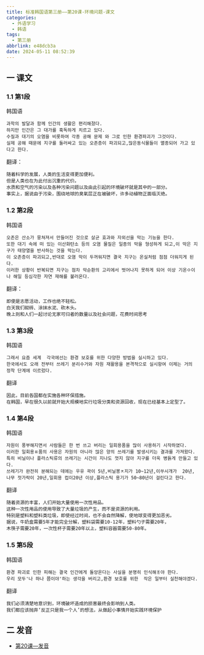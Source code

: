 ```yaml
---
title: 标准韩国语第三册——第20课-环境问题-课文
categories:
  - 外语学习
  - 韩语
tags:
  - 第三册
abbrlink: e48dcb3a
date: 2024-05-11 08:52:39
---
```

## 一 课文

### 1.1 第1段

韩国语

```
과학의 발달과 함께 인간의 생활은 편리해졌다.
하지만 인간은 그 대가를 혹독하게 치르고 있다.
수질과 대기의 오염을 비롯하여 각종 공해 문제 와 그로 인한 환경파괴가 그것이다.
실제 공해 때문에 지구를 둘러싸고 있는 오존층이 파괴되고,많은동식물들이 멸종되어 가고 있다고 한다.
```

<!--more-->

翻译：

```
随着科学的发展，人类的生活变得更加便利。
但是人类也在为此付出沉重的代价。
水质和空气的污染以及各种污染问题以及由此引起的环境破坏就是其中的一部分。
事实上，据说由于污染，围绕地球的臭氧层正在被破坏，许多动植物正面临灭绝。
```

### 1.2 第2段

韩国语

```
오존은 산소가 뭉쳐져서 만들어진 것으로 살균 효과와 자외선을 막는 기능을 한다.
또한 대기 속에 떠 있는 이산화탄소 등의 오염 물질은 일종의 막을 형성하게 되고,이 막은 지구가 태양열을 반사하는 것을 막는다.
이 오존층이 파괴되고,반대로 오염 막이 두꺼워지면 결국 지구는 온실처럼 점점 더워지게 된다.
이러한 상황이 반복되면 지구는 점차 악순환의 고리에서 벗어나지 못하게 되어 이상 기온ㅇ이나 해일 등심각한 자연 재해를 불러온다.
```

翻译：

```
即使是志愿活动，工作也绝不轻松。
白天我们砌砖、涂抹水泥、砍木头。
晚上则和人们一起讨论无家可归者的数量以及社会问题，花费时间思考
```

### 1.3 第3段

韩国语

```
그래서 요즘 세계  각국에선는 환경 보호를 위한 다양한 방법을 실시하고 있다.
한국에서도 오래 전부터 쓰레기 분리수거와 자원 재활용을 본격적으로 실시항여 이제는 거의 정착 단계에 이르렀다.
```

翻译

```
因此，目前各国都在实施各种环保措施。
在韩国，早在很久以前就开始大规模地实行垃圾分类和资源回收，现在已经基本上定型了。
```

### 1.4 第4段

韩国语

```
자원이 풍부해지면서 사람들은 한 번 쓰고 버리는 일회용품을 많이 사용하기 시작하였다.
이러한 일회용ㅍ품의 사용은 자원의 아니라 많은 양의 쓰레기를 발생시키는 결과를 가져왔다.
특히 비닐이나 플라스틱류의 쓰레기는 시간이 지나도 껏지 않아 지구를 더욱 병듥게 만들고 있다.
쓰레기가 완전히 분해되는 데에는 우유 곽이 5년,비닐봉ㅈ지가 10~12년,이쑤시개가  20년,나무 젓가락이 20년,일회용 컵이20년 이상,플라스틱 용기가 50~80년이 걸린다고 한다.
```

翻译

```
随着资源的丰富，人们开始大量使用一次性用品。
这种一次性用品的使用导致了大量垃圾的产生，而不是资源的利用。
特别是塑料和塑料类垃圾，即使经过时间，也不会自然降解，使地球变得更加恶劣。
据说，牛奶盒需要5年才能完全分解，塑料袋需要10-12年，塑料勺子需要20年，
木筷子需要20年，一次性杯子需要20年以上，塑料容器需要50-80年。
```

### 1.5 第5段

韩国语

```
환경 파괴로 인한 피해는 결국 인간에게 돌앙온다는 사실을 분명히 인식해ㅐ야 한다.
우리 모두'나 하나 쯤이야'하는 생각을 버리고,환경 보호를 위한  작은 일부터 실천해야겠다.
```

翻译

```
我们必须清楚地意识到，环境破坏造成的损害最终会影响到人类。
我们都应该抛弃‘反正只是我一个人’的想法，从做起小事情开始实践环境保护
```

## 二 发音

* [第20课—发音][1]



[1]:https://biz.cli.im/Pcview?name=https%3A%2F%2Fbiz.cli.im%2Ftest%2FHQ388535%3Fcoding%3DI0eDTV%26qrurl%3Dhttp%253A%252F%252Fqr31.cn%252FI0eDTV%26gtype%3D2&time=1
